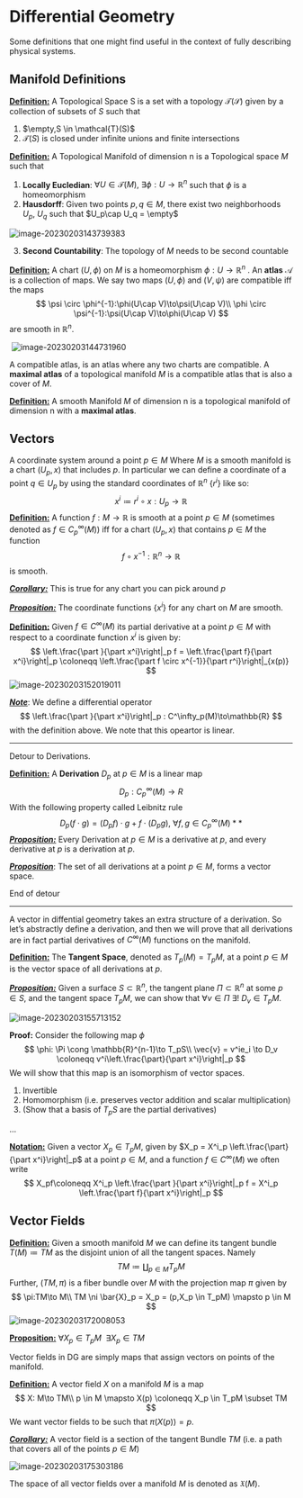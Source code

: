 # Differential Geometry

Some definitions that one might find useful in the context of fully describing physical systems.

## Manifold Definitions

**<u>Definition:</u>** A Topological Space S is a set with a topology $\mathcal{T(S)}$ given by a collection of subsets of $S$ such that

1. $\empty,S \in \mathcal{T}(S)$
2. $\mathcal{T}(S)$ is closed under infinite unions and finite intersections

**<u>Definition:</u>** A Topological Manifold of dimension n is a Topological space $M$ such that

1. **Locally Eucledian**: $\forall U \in \mathcal{T}(M),\ \exists \phi:U\to\mathbb{R}^n$  such that $\phi$ is a homeomorphism
2. **Hausdorff**: Given two points $p,q \in M$, there exist two neighborhoods $U_p,\ U_q$ such that $U_p\cap U_q = \empty$

![image-20230203143739383](Geometry.assets/image-20230203143739383.png)

3. **Second Countability**: The topology of $M$ needs to be second countable

**<u>Definition:</u>** A chart $(U,\phi)$ on $M$ is a homeomorphism $\phi:U\to \mathbb{R}^n$ . An **atlas** $\mathcal{A}$ is a collection of maps. We say two maps $(U,\phi)$ and $(V,\psi)$ are compatible iff the maps 
$$
\psi \circ \phi^{-1}:\phi(U\cap V)\to\psi(U\cap V)\\
\phi \circ \psi^{-1}:\psi(U\cap V)\to\phi(U\cap V)
$$
are smooth in $\mathbb{R}^n$.

​                              ![image-20230203144731960](Geometry.assets/image-20230203144731960.png) 

A compatible atlas, is an atlas where any two charts are compatible. A **maximal atlas** of a topological manifold $M$ is a compatible atlas that is also a cover of $M$.

**<u>Definition:</u>** A smooth Manifold $M$ of dimension n is a topological manifold of dimension n with a **maximal atlas**.

## Vectors

A coordinate system around a point $p \in M$ Where $M$ is a smooth manifold is a chart $(U_p,x)$ that includes $p$. In particular we can define a coordinate of a point $q \in U_p$ by using the standard coordinates of $\mathbb{R}^n$ $\{r^{i}\}$ like so:
$$
x^i \coloneqq r^i \circ x : U_p \to \mathbb{R}
$$
**<u>Definition:</u>** A function $f:M\to \mathbb{R}$  is smooth at a point $p \in M$ (sometimes denoted as $f\in C^\infty_p(M)$) iff for a chart $(U_p,x)$ that contains $p\in M$ the function
$$
f\circ x^{-1}:\mathbb{R}^n \to \mathbb{R}
$$
is smooth.

***<u>Corollary:</u>*** This is true for any chart you can pick around $p$

**<u>*Proposition:*</u>** The coordinate functions $\{x^i\}$ for any chart on $M$ are smooth.

**<u>Definition:</u>** Given $f\in C^\infty(M)$ its partial derivative at a point $p \in M$ with respect to a coordinate function $x^i$ is given by:
$$
\left.\frac{\part }{\part x^i}\right|_p f = \left.\frac{\part f}{\part x^i}\right|_p \coloneqq \left.\frac{\part f \circ x^{-1}}{\part r^i}\right|_{x(p)}
$$
![image-20230203152019011](Geometry.assets/image-20230203152019011.png)

**<u>*Note*</u>**: We define a differential operator
$$
\left.\frac{\part }{\part x^i}\right|_p : C^\infty_p(M)\to\mathbb{R}
$$
with the definition above. We note that this opeartor is linear. 

---

Detour to Derivations.

**<u>Definition:</u>** A **Derivation** $D_p$ at $p \in M$ is a linear map
$$
D_p:C^\infty_p(M)\to R
$$
With the following property called Leibnitz rule
$$
D_p(f\cdot g) = (D_pf)\cdot g + f\cdot (D_p g),\ \forall f,g \in C^{\infty}_p(M)**
$$
**<u>*Proposition:*</u>** Every Derivation at $p\in M$ is a derivative at $p$, and every derivative at $p$ is a derivation at $p$.

**<u>*Proposition*</u>**: The set of all derivations at a point $p\in M$, forms a vector space.

End of detour

---

A vector in diffential geometry takes an extra structure of a derivation. So let’s abstractly define a derivation, and then we will prove that all derivations are in fact partial derivatives of $C^\infty(M)$ functions on the manifold. 

**<u>Definition:</u>** The **Tangent Space**, denoted as $T_p (M) = T_pM$, at a point $p \in M$ is the vector space of all derivations at $p$.

***<u>Proposition:</u>*** Given a surface $S \subset \mathbb{R}^n$, the tangent plane $\Pi \subset \mathbb{R}^n$ at some $p \in S$, and the tangent space $T_pM$, we can show that $\forall v \in \Pi\ \exists!\ D_v \in T_pM$.

![image-20230203155713152](Geometry.assets/image-20230203155713152.png) 

**Proof:** Consider the following map $\phi$
$$
\phi: \Pi \cong \mathbb{R}^{n-1}\to T_pS\\
\vec{v} = v^ie_i \to D_v \coloneqq v^i\left.\frac{\part}{\part x^i}\right|_p
$$
We will show that this map is an isomorphism of vector spaces. 

1. Invertible
2. Homomorphism (i.e. preserves vector addition and scalar multiplication)
3. (Show that a basis of $T_pS$ are the partial derivatives)

…

**<u>Notation:</u>** Given a vector $X_p \in T_pM$, given by $X_p = X^i_p \left.\frac{\part}{\part x^i}\right|_p$ at a point $p\in M$, and a function $f \in C^\infty(M)$ we often write
$$
X_pf\coloneqq X^i_p \left.\frac{\part }{\part x^i}\right|_p f = X^i_p \left.\frac{\part f}{\part x^i}\right|_p
$$

## Vector Fields

**<u>Definition:</u>** Given a smooth manifold $M$ we can define its tangent bundle $T(M) \coloneqq TM$ as the disjoint union of all the tangent spaces. Namely
$$
TM \coloneqq \coprod_{p\in M}T_pM
$$
Further, $(TM,\pi)$ is a fiber bundle over $M$ with the projection map $\pi$ given by
$$
\pi:TM\to M\\
TM \ni \bar{X}_p = X_p = (p,X_p \in T_pM) \mapsto p \in M
$$
![image-20230203172008053](Geometry.assets/image-20230203172008053.png)

**<u>Proposition:</u>** $\forall X_p \in T_pM\ \ \exists X_p \in TM$

Vector fields in DG are simply maps that assign vectors on points of the manifold.

**<u>Definition:</u>** A vector field $X$ on a manifold $M$ is a map
$$
X: M\to TM\\
p \in M \mapsto X(p) \coloneqq X_p \in T_pM \subset TM
$$
We want vector fields to be such that $\pi(X(p)) = p$.

**<u>*Corollary:*</u>** A vector field is a section of the tangent Bundle $TM$ (i.e. a path that covers all of the points $p \in M$)

![image-20230203175303186](Geometry.assets/image-20230203175303186.png)

The space of all vector fields over a manifold $M$ is denoted as $\mathfrak{X}(M)$.



